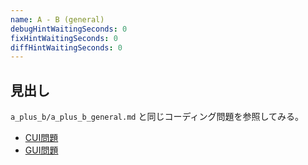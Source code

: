 ```yaml
---
name: A - B (general)
debugHintWaitingSeconds: 0
fixHintWaitingSeconds: 0
diffHintWaitingSeconds: 0
---
```


## 見出し

`a_plus_b/a_plus_b_general.md` と同じコーディング問題を参照してみる。

- [CUI問題](problems/example_course_imported_a_plus_b)
- [GUI問題](problems/example_course_imported_java_gui)
